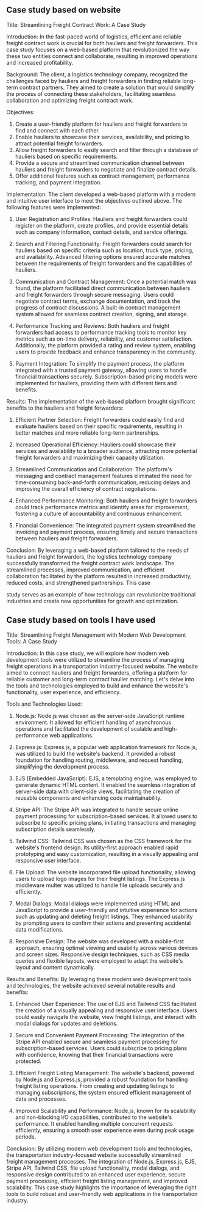 ## Case study based on website

Title: Streamlining Freight Contract Work: A Case Study

Introduction:
In the fast-paced world of logistics, efficient and reliable freight contract work is crucial for both hauliers and freight forwarders. This case study focuses on a web-based platform that revolutionized the way these two entities connect and collaborate, resulting in improved operations and increased profitability.

Background:
The client, a logistics technology company, recognized the challenges faced by hauliers and freight forwarders in finding reliable long-term contract partners. They aimed to create a solution that would simplify the process of connecting these stakeholders, facilitating seamless collaboration and optimizing freight contract work.

Objectives:
1. Create a user-friendly platform for hauliers and freight forwarders to find and connect with each other.
2. Enable hauliers to showcase their services, availability, and pricing to attract potential freight forwarders.
3. Allow freight forwarders to easily search and filter through a database of hauliers based on specific requirements.
4. Provide a secure and streamlined communication channel between hauliers and freight forwarders to negotiate and finalize contract details.
5. Offer additional features such as contract management, performance tracking, and payment integration.

Implementation:
The client developed a web-based platform with a modern and intuitive user interface to meet the objectives outlined above. The following features were implemented:

1. User Registration and Profiles:
Hauliers and freight forwarders could register on the platform, create profiles, and provide essential details such as company information, contact details, and service offerings.

2. Search and Filtering Functionality:
Freight forwarders could search for hauliers based on specific criteria such as location, truck type, pricing, and availability. Advanced filtering options ensured accurate matches between the requirements of freight forwarders and the capabilities of hauliers.

3. Communication and Contract Management:
Once a potential match was found, the platform facilitated direct communication between hauliers and freight forwarders through secure messaging. Users could negotiate contract terms, exchange documentation, and track the progress of contract discussions. A built-in contract management system allowed for seamless contract creation, signing, and storage.

4. Performance Tracking and Reviews:
Both hauliers and freight forwarders had access to performance tracking tools to monitor key metrics such as on-time delivery, reliability, and customer satisfaction. Additionally, the platform provided a rating and review system, enabling users to provide feedback and enhance transparency in the community.

5. Payment Integration:
To simplify the payment process, the platform integrated with a trusted payment gateway, allowing users to handle financial transactions securely. Subscription-based pricing models were implemented for hauliers, providing them with different tiers and benefits.

Results:
The implementation of the web-based platform brought significant benefits to the hauliers and freight forwarders:

1. Efficient Partner Selection: Freight forwarders could easily find and evaluate hauliers based on their specific requirements, resulting in better matches and more reliable long-term partnerships.

2. Increased Operational Efficiency: Hauliers could showcase their services and availability to a broader audience, attracting more potential freight forwarders and maximizing their capacity utilization.

3. Streamlined Communication and Collaboration: The platform's messaging and contract management features eliminated the need for time-consuming back-and-forth communication, reducing delays and improving the overall efficiency of contract negotiations.

4. Enhanced Performance Monitoring: Both hauliers and freight forwarders could track performance metrics and identify areas for improvement, fostering a culture of accountability and continuous enhancement.

5. Financial Convenience: The integrated payment system streamlined the invoicing and payment process, ensuring timely and secure transactions between hauliers and freight forwarders.

Conclusion:
By leveraging a web-based platform tailored to the needs of hauliers and freight forwarders, the logistics technology company successfully transformed the freight contract work landscape. The streamlined processes, improved communication, and efficient collaboration facilitated by the platform resulted in increased productivity, reduced costs, and strengthened partnerships. This case

 study serves as an example of how technology can revolutionize traditional industries and create new opportunities for growth and optimization.


 ## Case study based on tools I have used

 Title: Streamlining Freight Management with Modern Web Development Tools: A Case Study

Introduction:
In this case study, we will explore how modern web development tools were utilized to streamline the process of managing freight operations in a transportation industry-focused website. The website aimed to connect hauliers and freight forwarders, offering a platform for reliable customer and long-term contract haulier matching. Let's delve into the tools and technologies employed to build and enhance the website's functionality, user experience, and efficiency.

Tools and Technologies Used:
1. Node.js: Node.js was chosen as the server-side JavaScript runtime environment. It allowed for efficient handling of asynchronous operations and facilitated the development of scalable and high-performance web applications.

2. Express.js: Express.js, a popular web application framework for Node.js, was utilized to build the website's backend. It provided a robust foundation for handling routing, middleware, and request handling, simplifying the development process.

3. EJS (Embedded JavaScript): EJS, a templating engine, was employed to generate dynamic HTML content. It enabled the seamless integration of server-side data with client-side views, facilitating the creation of reusable components and enhancing code maintainability.

4. Stripe API: The Stripe API was integrated to handle secure online payment processing for subscription-based services. It allowed users to subscribe to specific pricing plans, initiating transactions and managing subscription details seamlessly.

5. Tailwind CSS: Tailwind CSS was chosen as the CSS framework for the website's frontend design. Its utility-first approach enabled rapid prototyping and easy customization, resulting in a visually appealing and responsive user interface.

6. File Upload: The website incorporated file upload functionality, allowing users to upload logo images for their freight listings. The Express.js middleware multer was utilized to handle file uploads securely and efficiently.

7. Modal Dialogs: Modal dialogs were implemented using HTML and JavaScript to provide a user-friendly and intuitive experience for actions such as updating and deleting freight listings. They enhanced usability by prompting users to confirm their actions and preventing accidental data modifications.

8. Responsive Design: The website was developed with a mobile-first approach, ensuring optimal viewing and usability across various devices and screen sizes. Responsive design techniques, such as CSS media queries and flexible layouts, were employed to adapt the website's layout and content dynamically.

Results and Benefits:
By leveraging these modern web development tools and technologies, the website achieved several notable results and benefits:

1. Enhanced User Experience: The use of EJS and Tailwind CSS facilitated the creation of a visually appealing and responsive user interface. Users could easily navigate the website, view freight listings, and interact with modal dialogs for updates and deletions.

2. Secure and Convenient Payment Processing: The integration of the Stripe API enabled secure and seamless payment processing for subscription-based services. Users could subscribe to pricing plans with confidence, knowing that their financial transactions were protected.

3. Efficient Freight Listing Management: The website's backend, powered by Node.js and Express.js, provided a robust foundation for handling freight listing operations. From creating and updating listings to managing subscriptions, the system ensured efficient management of data and processes.

4. Improved Scalability and Performance: Node.js, known for its scalability and non-blocking I/O capabilities, contributed to the website's performance. It enabled handling multiple concurrent requests efficiently, ensuring a smooth user experience even during peak usage periods.

Conclusion:
By utilizing modern web development tools and technologies, the transportation industry-focused website successfully streamlined freight management processes. The integration of Node.js, Express.js, EJS, Stripe API, Tailwind CSS, file upload functionality, modal dialogs, and responsive design contributed to an enhanced user experience, secure payment processing, efficient freight listing management, and improved scalability. This case study highlights the importance of leveraging the right tools to build robust and user-friendly web applications in the transportation industry.